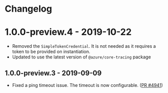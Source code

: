 # Changelog

# 1.0.0-preview.4 - 2019-10-22

- Removed the `SimpleTokenCredential`.
  It is not needed as it requires a token to be provided on instantiation.
- Updated to use the latest version of `@azure/core-tracing` package

## 1.0.0-preview.3 - 2019-09-09

- Fixed a ping timeout issue. The timeout is now configurable. ([PR #4941](https://github.com/Azure/azure-sdk-for-js/pull/4941))
